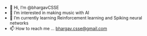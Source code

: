 - 👋 Hi, I’m @bhargavCSSE
- 👀 I’m interested in making music with AI
- 🌱 I’m currently learning Reinforcement learning and Spiking neural networks
- 📫 How to reach me ... bhargav.csse@gmail.com
